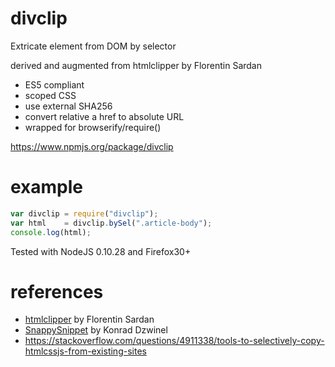 # divclip

Extricate element from DOM by selector  

derived and augmented from htmlclipper by Florentin Sardan

- ES5 compliant
- scoped CSS
- use external SHA256
- convert relative a href to absolute URL
- wrapped for browserify/require()


https://www.npmjs.org/package/divclip

# example
``` js
var divclip = require("divclip");
var html    = divclip.bySel(".article-body");
console.log(html);
```

Tested with NodeJS 0.10.28 and Firefox30+


# references
* [htmlclipper](https://github.com/florentin/htmlclipper) by Florentin Sardan
* [SnappySnippet](https://github.com/kdzwinel/SnappySnippet) by Konrad Dzwinel
* https://stackoverflow.com/questions/4911338/tools-to-selectively-copy-htmlcssjs-from-existing-sites


